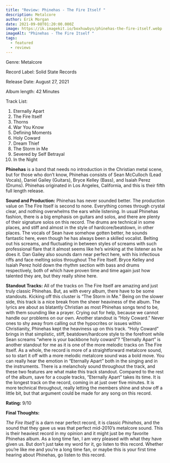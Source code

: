 ```yaml
---
title: "Review: Phinehas - The Fire Itself "
description: Metalcore
author: Erik Morgan
date: 2021-09-08T01:20:00.000Z
image: https://ik.imagekit.io/boxhuwbys/phinehas-the-fire-itself.webp
imageAlt: "Phinehas - The Fire Itself "
tags:
  - featured
  - reviews
---
```

Genre: Metalcore

Record Label: Solid State Records

Release Date: August 27, 2021

Album length: 42 Minutes

Track List:

1. Eternally Apart
2. The Fire Itself
3. Thorns
4. War You Know
5. Defining Moments
6. Holy Coward
7. Dream Thief
8. The Storm in Me
9. ​Severed by Self Betrayal
10. In the Night

**Phinehas** is a band that needs no introduction in the Christian metal scene, but for those who don’t know, Phinehas consists of Sean McCulloch (Lead Vocals), Daniel Gailey (Guitars), Bryce Kelley (Bass), and Isaiah Perez (Drums). Phinehas originated in Los Angeles, California, and this is their fifth full length release.

**​Sound and Production:** Phinehas has never sounded better. The production value on The Fire Itself is second to none. Everything comes through crystal clear, and nothing overwhelms the ears while listening. In usual Phinehas fashion, there is a big emphasis on guitars and solos, and there are plenty of their signature solos on this record. The drums are technical in some places, and stiff and almost in the style of hardcore/beatdown, in other places. The vocals of Sean have somehow gotten better, he sounds fantastic here, even though he has always been a skilled vocalist. Belting out his screams, and fluctuating in between styles of screams with such professional flare that it almost seems like he’s winking at the listener as he does it. Dan Gailey also sounds darn near perfect here, with his infectious riffs and face melting solos throughout The Fire Itself. Bryce Kelley and Isaiah Perez hold down the rhythm section with bass and drums respectively, both of which have proven time and time again just how talented they are, but they really shine here.

​**Standout Tracks:** All of the tracks on The Fire Itself are amazing and just truly classic Phinehas. But, as with every album, there have to be some standouts. Kicking off this cluster is “The Storm in Me.” Being on the slower side, this track is a nice break from the sheer heaviness of the album. The lyrics are about as blatantly Christian as most Phinehas songs tend to be, with them sounding like a prayer. Crying out for help, because we cannot handle our problems on our own. Another standout is “Holy Coward.” Never ones to shy away from calling out the hypocrites or issues within Christianity, Phinehas kept the heaviness up on this track. “Holy Coward” brings in that simplistic, stiff, beatdown/hardcore style to the forefront while Sean screams “where is your backbone holy coward”? “Eternally Apart” is another standout for me as it is one of the more melodic tracks on The Fire Itself. As a whole, the record is more of a straightforward metalcore sound, so to start it off with a more melodic metalcore sound was a bold move. You can really hear the emotion in “Eternally Apart” both in the singing and in the instruments. There is a melancholy sound throughout the track, and these two features are what make this track standout. Compared to the rest of the album, save for a couple tracks, “Eternally Apart” takes its time. It is the longest track on the record, coming in at just over five minutes. It is more technical throughout, really letting the members shine and show off a little bit, but that argument could be made for any song on this record.

**Rating:** 9/10

**Final Thoughts:**

*The Fire Itself* is a darn near perfect record, it is classic *Phinehas*, and the sound that they gave us was that perfect mid-2010’s metalcore sound. This is their heaviest record in my opinion and it might just be my favorite Phinehas album. As a long time fan, I am very pleased with what they have given us. But don’t just take my word for it, go listen to this record. Whether you’re like me and you’re a long time fan, or maybe this is your first time hearing about Phinehas, go listen to this record.

